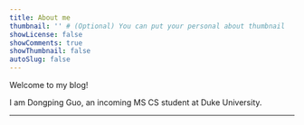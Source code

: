 ```yaml
---
title: About me
thumbnail: '' # (Optional) You can put your personal about thumbnail
showLicense: false
showComments: true
showThumbnail: false
autoSlug: false
---
```


Welcome to my blog!

I am Dongping Guo, an incoming MS CS student at Duke University.

---
